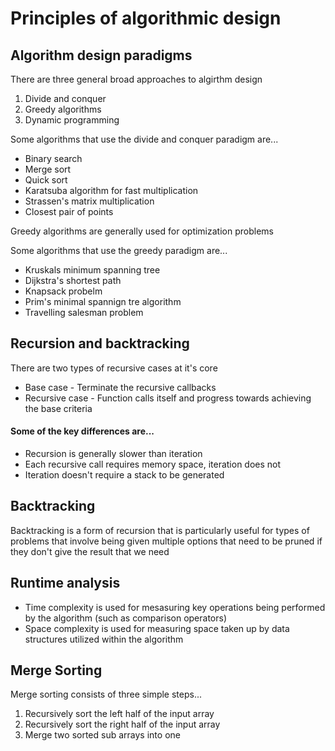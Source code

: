 # Principles of algorithmic design

## Algorithm design paradigms
There are three general broad approaches to algirthm design
1. Divide and conquer
2. Greedy algorithms
3. Dynamic programming 

Some algorithms that use the divide and conquer paradigm are...
* Binary search
* Merge sort
* Quick sort
* Karatsuba algorithm for fast multiplication
* Strassen's matrix multiplication
* Closest pair of points

Greedy algorithms are generally used for optimization problems

Some algorithms that use the greedy paradigm are...
* Kruskals minimum spanning tree
* Dijkstra's shortest path
* Knapsack probelm
* Prim's minimal spannign tre algorithm
* Travelling salesman problem

## Recursion and backtracking
There are two types of recursive cases at it's core
* Base case - Terminate the recursive callbacks
* Recursive case - Function calls itself and progress towards achieving the base criteria

#### Some of the key differences are...
* Recursion is generally slower than iteration
* Each recursive call requires memory space, iteration does not
* Iteration doesn't require a stack to be generated

## Backtracking
Backtracking is a form of recursion that is particularly useful for types
of problems that involve being given multiple options that need to be pruned 
if they don't give the result that we need

## Runtime analysis
* Time complexity is used for mesasuring key operations being performed by the algorithm (such as comparison operators)
* Space complexity is used for measuring space taken up by data structures utilized within the algorithm

## Merge Sorting
Merge sorting consists of three simple steps...
1. Recursively sort the left half of the input array
2. Recursively sort the right half of the input array
3. Merge two sorted sub arrays into one
